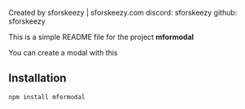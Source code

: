 Created by sforskeezy | sforskeezy.com
discord: sforskeezy
github: sforskeezy

This is a simple README file for the project __mformodal__

You can create a modal with this

## Installation
```bash
npm install mformodal
```


